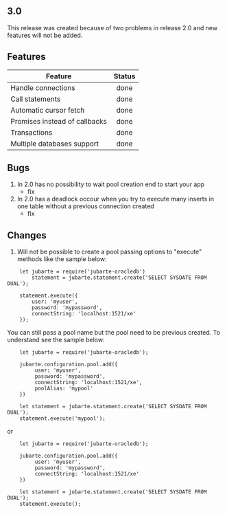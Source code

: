 ## 3.0

This release was created because of two problems in release 2.0 and new features will not be added.

## Features

| Feature | Status |
|---|:---:|
| Handle connections | done |
| Call statements | done |
| Automatic cursor fetch | done |
| Promises instead of callbacks | done |
| Transactions | done |
| Multiple databases support | done |

## Bugs

1. In 2.0 has no possibility to wait pool creation end to start your app
    - fix
2. In 2.0 has a deadlock occour when you try to execute many inserts in one table without a previous connection created
    - fix

## Changes

1. Will not be possible to create a pool passing options to "execute" methods like the sample below:

```
    let jubarte = require('jubarte-oracledb')
        statement = jubarte.statement.create('SELECT SYSDATE FROM DUAL');
        
    statement.execute({
        user: 'myuser', 
        password: 'mypassword', 
        connectString: 'localhost:1521/xe'
    });
```

You can still pass a pool name but the pool need to be previous created. To understand see the sample below:

```
    let jubarte = require('jubarte-oracledb');
    
    jubarte.configuration.pool.add({
         user: 'myuser', 
         password: 'mypassword', 
         connectString: 'localhost:1521/xe', 
         poolAlias: 'mypool'
    })
    
    let statement = jubarte.statement.create('SELECT SYSDATE FROM DUAL');    
    statement.execute('mypool');
```

or

```
    let jubarte = require('jubarte-oracledb');
    
    jubarte.configuration.pool.add({
         user: 'myuser', 
         password: 'mypassword', 
         connectString: 'localhost:1521/xe'
    })
    
    let statement = jubarte.statement.create('SELECT SYSDATE FROM DUAL');    
    statement.execute();
```


